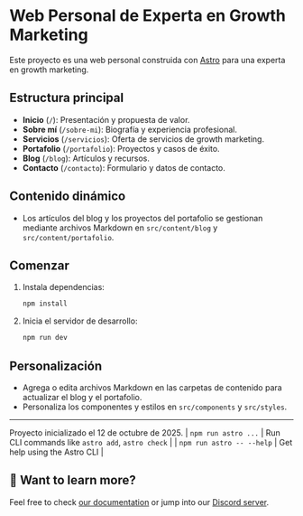 # Web Personal de Experta en Growth Marketing

Este proyecto es una web personal construida con [Astro](https://astro.build/) para una experta en growth marketing.

## Estructura principal

- **Inicio** (`/`): Presentación y propuesta de valor.
- **Sobre mí** (`/sobre-mi`): Biografía y experiencia profesional.
- **Servicios** (`/servicios`): Oferta de servicios de growth marketing.
- **Portafolio** (`/portafolio`): Proyectos y casos de éxito.
- **Blog** (`/blog`): Artículos y recursos.
- **Contacto** (`/contacto`): Formulario y datos de contacto.

## Contenido dinámico

- Los artículos del blog y los proyectos del portafolio se gestionan mediante archivos Markdown en `src/content/blog` y `src/content/portafolio`.

## Comenzar

1. Instala dependencias:
   ```sh
   npm install
   ```
2. Inicia el servidor de desarrollo:
   ```sh
   npm run dev
   ```

## Personalización

- Agrega o edita archivos Markdown en las carpetas de contenido para actualizar el blog y el portafolio.
- Personaliza los componentes y estilos en `src/components` y `src/styles`.

---

Proyecto inicializado el 12 de octubre de 2025.
| `npm run astro ...` | Run CLI commands like `astro add`, `astro check` |
| `npm run astro -- --help` | Get help using the Astro CLI |

## 👀 Want to learn more?

Feel free to check [our documentation](https://docs.astro.build) or jump into our [Discord server](https://astro.build/chat).
